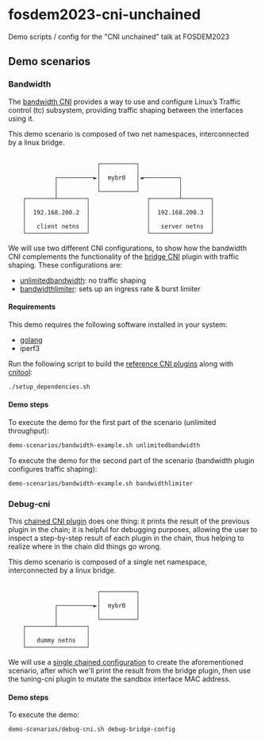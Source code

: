 # fosdem2023-cni-unchained

Demo scripts / config for the "CNI unchained" talk at FOSDEM2023

## Demo scenarios

### Bandwidth

The [bandwidth CNI](https://www.cni.dev/plugins/current/meta/bandwidth/)
provides a way to use and configure Linux’s Traffic control (tc) subsystem,
providing traffic shaping between the interfaces using it.

This demo scenario is composed of two net namespaces, interconnected by a linux
bridge.

```

                         ┌──────────┐
                         │          │
             ┌──────────►│  mybr0   │◄──────────┐
             │           │          │           │
             │           └──────────┘           │
    ┌────────┴────────┐                ┌────────┴────────┐
    │                 │                │                 │
    │  192.168.200.2  │                │  192.168.200.3  │
    │                 │                │                 │
    │   client netns  │                │   server netns  │
    └─────────────────┘                └─────────────────┘
```

We will use two different CNI configurations, to show how the bandwidth CNI
complements the functionality of the
[bridge CNI](https://www.cni.dev/plugins/current/main/bridge/) plugin with
traffic shaping.
These configurations are:

- [unlimitedbandwidth](examples/bandwidth/10-unlimited.conflist): no traffic shaping
- [bandwidthlimiter](examples/bandwidth/10-limited.conflist): sets up an ingress rate & burst limiter

#### Requirements

This demo requires the following software installed in your system:

- [golang](https://go.dev/doc/install)
- iperf3

Run the following script to build the
[reference CNI plugins](https://github.com/f1-outsourcing/plugins/blob/master/plugins/)
along with
[cnitool](https://github.com/containernetworking/cni/tree/main/cnitool):

```bash
./setup_dependencies.sh
```

#### Demo steps

To execute the demo for the first part of the scenario (unlimited throughput):

```bash
demo-scenarios/bandwidth-example.sh unlimitedbandwidth
```

To execute the demo for the second part of the scenario (bandwidth plugin
configures traffic shaping):

```bash
demo-scenarios/bandwidth-example.sh bandwidthlimiter
```

### Debug-cni

This
[chained CNI plugin](https://github.com/containernetworking/cni/blob/main/SPEC.md#overview-1)
does one thing: it prints the result of the previous plugin in the chain; it is
helpful for debugging purposes, allowing the user to inspect a step-by-step
result of each plugin in the chain, thus helping to realize where in the chain
did things go wrong.

This demo scenario is composed of a single net namespace, interconnected by a
linux bridge.

```

                         ┌──────────┐
                         │          │
             ┌──────────►│  mybr0   │
             │           │          │
             │           └──────────┘
    ┌────────┴────────┐
    │                 │
    │   dummy netns   │
    └─────────────────┘
```

We will use a
[single chained configuration](https://github.com/maiqueb/fosdem2023-cni-unchained/blob/main/examples/20-debug-cni.conflist)
to create the aforementioned scenario, after which we'll print the result from the bridge plugin, then
use the tuning-cni plugin to mutate the sandbox interface MAC address.

#### Demo steps

To execute the demo:

```bash
demo-scenarios/debug-cni.sh debug-bridge-config
```

